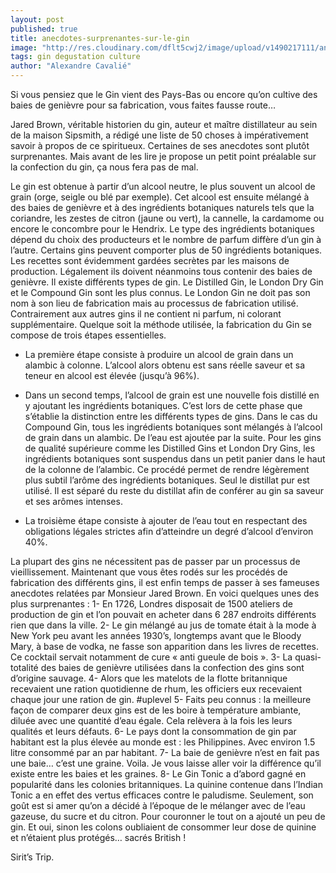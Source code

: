 ```yaml
---
layout: post
published: true
title: anecdotes-surprenantes-sur-le-gin
image: "http://res.cloudinary.com/dflt5cwj2/image/upload/v1490217111/anecdotes-gin_bgcui9.png"
tags: gin degustation culture
author: "Alexandre Cavalié"
---
```


Si vous pensiez que le Gin vient des Pays-Bas ou encore qu’on cultive des baies de genièvre pour sa fabrication, vous faites fausse route…

Jared Brown, véritable historien du gin, auteur et maître distillateur au sein de la maison Sipsmith, a rédigé une liste de 50 choses à impérativement savoir à propos de ce spiritueux.
Certaines de ses anecdotes sont plutôt surprenantes. Mais avant de les lire je propose un petit point préalable sur la confection du gin, ça nous fera pas de mal.

Le gin est obtenue à partir d’un alcool neutre, le plus souvent un alcool de grain (orge, seigle ou blé par exemple). Cet alcool est ensuite mélangé à des baies de genièvre et à des ingrédients botaniques naturels tels que la coriandre, les zestes de citron (jaune ou vert), la cannelle, la cardamome ou encore le concombre pour le Hendrix. Le type des ingrédients botaniques dépend du choix des producteurs et le nombre de parfum diffère d’un gin à l’autre. Certains gins peuvent comporter plus de 50 ingrédients botaniques. Les recettes sont évidemment gardées secrètes par les maisons de production. Légalement ils doivent néanmoins tous contenir des baies de genièvre.
Il existe différents types de gin. Le Distilled Gin, le London Dry Gin et le Compound Gin sont les plus connus.
Le London Gin ne doit pas son nom à son lieu de fabrication mais au processus de fabrication utilisé. Contrairement aux autres gins il ne contient ni parfum, ni colorant supplémentaire.
Quelque soit la méthode utilisée, la fabrication du Gin se compose de trois étapes essentielles.

- La première étape consiste à produire un alcool de grain dans un alambic à colonne. L’alcool alors obtenu est sans réelle saveur et sa teneur en alcool est élevée (jusqu’à 96%).

- Dans un second temps, l’alcool de grain est une nouvelle fois distillé en y ajoutant les ingrédients botaniques. C’est lors de cette phase que s’établie la distinction entre les différents types de gins. Dans le cas du Compound Gin, tous les ingrédients botaniques sont mélangés à l’alcool de grain dans un alambic. De l’eau est ajoutée par la suite.
Pour les gins de qualité supérieure comme les Distilled Gins et London Dry Gins, les ingrédients botaniques sont suspendus dans un petit panier dans le haut de la colonne de l’alambic. Ce procédé permet de rendre légèrement plus subtil l’arôme des ingrédients botaniques.
Seul le distillat pur est utilisé. Il est séparé du reste du distillat afin de conférer au gin sa saveur et ses arômes intenses.

- La troisième étape consiste à ajouter de l’eau tout en respectant des obligations légales strictes afin d’atteindre un degré d’alcool d’environ 40%.

La plupart des gins ne nécessitent pas de passer par un processus de vieillissement.
Maintenant que vous êtes rodés sur les procédés de fabrication des différents gins, il est enfin temps de passer à ses fameuses anecdotes relatées par Monsieur Jared Brown. En voici quelques unes des plus surprenantes :
1- En 1726, Londres disposait de 1500 ateliers de production de gin et l’on pouvait en acheter dans 6 287 endroits différents rien que dans la ville.
2- Le gin mélangé au jus de tomate était à la mode à New York peu avant les années 1930’s, longtemps avant que le Bloody Mary, à base de vodka, ne fasse son apparition dans les livres de recettes. Ce cocktail servait notamment de cure « anti gueule de bois ».
3- La quasi-totalité des baies de genièvre utilisées dans la confection des gins sont d’origine sauvage.
4- Alors que les matelots de la flotte britannique recevaient une ration quotidienne de rhum, les officiers eux recevaient chaque jour une ration de gin. #uplevel
5- Faits peu connus : la meilleure façon de comparer deux gins est de les boire à température ambiante, diluée avec une quantité d’eau égale. Cela relèvera à la fois les leurs qualités et leurs défauts.
6- Le pays dont la consommation de gin par habitant est la plus élevée au monde est : les Philippines. Avec environ 1.5 litre consommé par an par habitant.
7- La baie de genièvre n’est en fait pas une baie… c’est une graine. Voila. Je vous laisse aller voir la différence qu’il existe entre les baies et les graines.
8- Le Gin Tonic a d’abord gagné en popularité dans les colonies britanniques. La quinine contenue dans l’Indian Tonic a en effet des vertus efficaces contre le paludisme. Seulement, son goût est si amer qu’on a décidé à l’époque de le mélanger avec de l’eau gazeuse, du sucre et du citron. Pour couronner le tout on a ajouté un peu de gin. Et oui, sinon les colons oubliaient de consommer leur dose de quinine et n’étaient plus protégés… sacrés British !

Sirit’s Trip.
